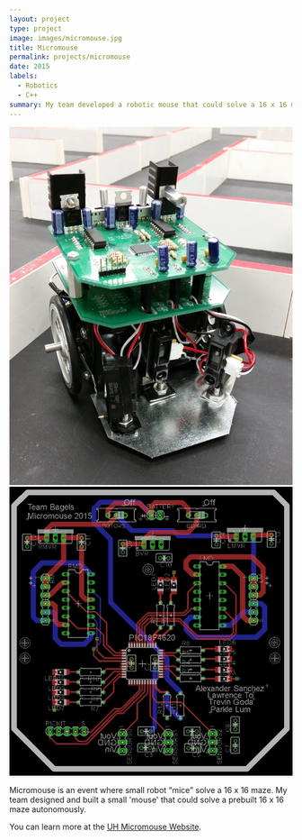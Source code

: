```yaml
---
layout: project
type: project
image: images/micromouse.jpg
title: Micromouse
permalink: projects/micromouse
date: 2015
labels:
  - Robotics
  - C++
summary: My team developed a robotic mouse that could solve a 16 x 16 maze.
---
```


<div class="ui small rounded images">
  <img class="ui image" src="../images/MM111.jpg">
  <img class="ui image" src="../images/MM2.jpg"> 
</div>

Micromouse is an event where small robot “mice” solve a 16 x 16 maze.  My team designed and built a small 'mouse' that could solve a prebuilt 16 x 16 maze autonomously. 

You can learn more at the [UH Micromouse Website](http://www-ee.eng.hawaii.edu/~mmouse/about.html).



